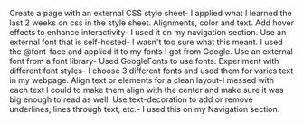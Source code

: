 Create a page with an external CSS style sheet- I applied what I learned the last 2 weeks on css in the style sheet. Alignments, color and text.
Add hover effects to enhance interactivity- I used it on my navigation section.
Use an external font that is self-hosted- I wasn't too sure what this meant. I used the @font-face and applied it to my fonts I got from Google.
Use an external font from a font library- Used GoogleFonts to use fonts. 
Experiment with different font styles- I choose 3 different fonts and used them for varies text in my webpage.
Align text or elements for a clean layout-I messed with each text I could to make them align with the center and make sure it was big enough to read as well. 
Use text-decoration to add or remove underlines, lines through text, etc.- I used this on my Navigation section. 